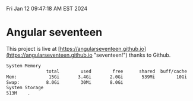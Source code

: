 Fri Jan 12 09:47:18 AM EST 2024

# Angular seventeen


This project is live at [https://angularseventeen.github.io](https://angularseventeen.github.io "seventeen!") thanks to Github.

```bash
System Memory
               total        used        free      shared  buff/cache   available
Mem:            15Gi       3.4Gi       2.0Gi       539Mi        10Gi        11Gi
Swap:          8.0Gi        30Mi       8.0Gi
System Storage
513M	.
